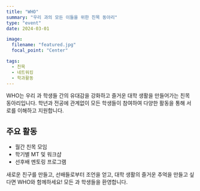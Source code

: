 ```yaml
---
title: "WHO"
summary: "우리 과의 모든 이들을 위한 친목 동아리"
type: "event"
date: 2024-03-01

image:
  filename: "featured.jpg"
  focal_point: "Center"

tags:
  - 친목
  - 네트워킹
  - 학과활동
---
```


WHO는 우리 과 학생들 간의 유대감을 강화하고 즐거운 대학 생활을 만들어가는 친목 동아리입니다. 학년과 전공에 관계없이 모든 학생들이 참여하여 다양한 활동을 통해 서로를 이해하고 지원합니다.

## 주요 활동
- 월간 친목 모임
- 학기별 MT 및 워크샵
- 선후배 멘토링 프로그램

새로운 친구를 만들고, 선배들로부터 조언을 얻고, 대학 생활의 즐거운 추억을 만들고 싶다면 WHO와 함께하세요! 모든 과 학생들을 환영합니다.